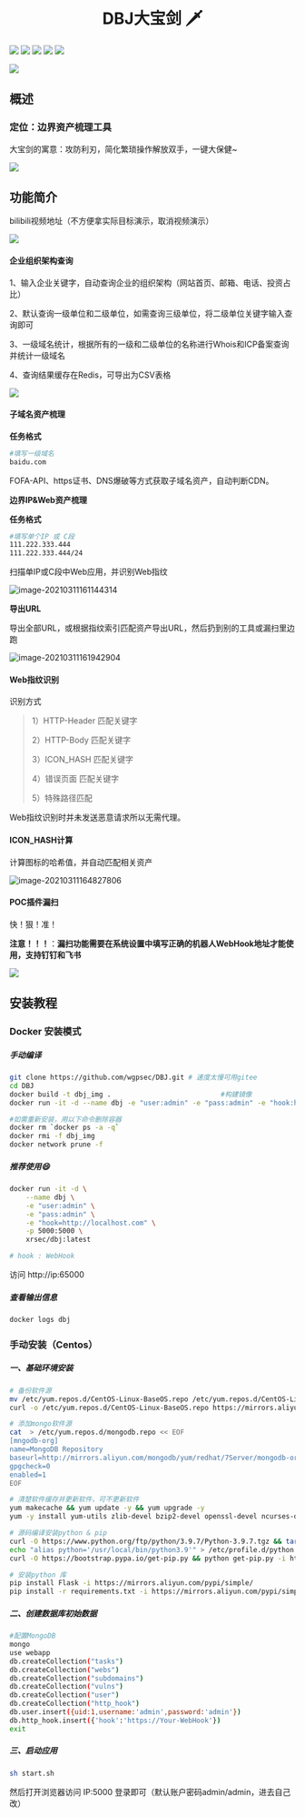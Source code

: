 <h1 align="center">DBJ大宝剑 🗡</h1>

![](https://img.shields.io/badge/ReaTeam-%E6%AD%A6%E5%99%A8%E5%BA%93-red) ![](https://img.shields.io/badge/license-GPL--3.0-orange) ![](https://img.shields.io/badge/version-1.0.1-brightgreen) ![](https://img.shields.io/badge/author-wintrysec%20%E6%B8%A9%E9%85%92-blueviolet) ![](https://img.shields.io/badge/WgpSec-%E7%8B%BC%E7%BB%84%E5%AE%89%E5%85%A8%E5%9B%A2%E9%98%9F-blue)

![](https://gitee.com/wintrysec/images/raw/master/banner.jpg)

## 概述

### 定位：边界资产梳理工具

大宝剑的寓意：攻防利刃，简化繁琐操作解放双手，一键大保健~

![](data/readme/image-20210828005319371.png)

## 功能简介

bilibili视频地址（不方便拿实际目标演示，取消视频演示）

![](data/readme/image-20210917102812370.png)

#### 企业组织架构查询

1、输入企业关键字，自动查询企业的组织架构（网站首页、邮箱、电话、投资占比）

2、默认查询一级单位和二级单位，如需查询三级单位，将二级单位关键字输入查询即可

3、一级域名统计，根据所有的一级和二级单位的名称进行Whois和ICP备案查询并统计一级域名

4、查询结果缓存在Redis，可导出为CSV表格

![](data/readme/image-20210828011309673.png)

#### 子域名资产梳理

**任务格式**

```bash
#填写一级域名
baidu.com
```

FOFA-API、https证书、DNS爆破等方式获取子域名资产，自动判断CDN。

**边界IP&Web资产梳理**

**任务格式**

```bash
#填写单个IP 或 C段
111.222.333.444
111.222.333.444/24
```

扫描单IP或C段中Web应用，并识别Web指纹

![image-20210311161144314](https://gitee.com/wintrysec/images/raw/master//image-20210311161144314.png)

**导出URL**

导出全部URL，或根据指纹索引匹配资产导出URL，然后扔到别的工具或漏扫里边跑

![image-20210311161942904](https://gitee.com/wintrysec/images/raw/master//image-20210311161942904.png)

#### Web指纹识别

识别方式

> 1）HTTP-Header 匹配关键字
>
> 2）HTTP-Body 匹配关键字
>
> 3）ICON_HASH 匹配关键字
>
> 4）错误页面 匹配关键字
>
> 5）特殊路径匹配

Web指纹识别时并未发送恶意请求所以无需代理。

#### ICON_HASH计算

计算图标的哈希值，并自动匹配相关资产

![image-20210311164827806](https://gitee.com/wintrysec/images/raw/master//image-20210311164827806.png)

#### POC插件漏扫

快！狠！准！

**注意！！！**：**漏扫功能需要在系统设置中填写正确的机器人WebHook地址才能使用，支持钉钉和飞书**

![](data/readme/image-20210917130248282.png)

## 安装教程

### Docker 安装模式

##### 手动编译
```bash
git clone https://github.com/wgpsec/DBJ.git # 速度太慢可用gitee
cd DBJ
docker build -t dbj_img .							#构建镜像
docker run -it -d --name dbj -e "user:admin" -e "pass:admin" -e "hook:http://localhost.com" -p 5000:5000 xrsec/dbj:latest dbj_img	#启动容器

#如需重新安装，用以下命令删除容器
docker rm `docker ps -a -q`
docker rmi -f dbj_img
docker network prune -f
```


##### 推荐使用:smile:

```bash
docker run -it -d \
    --name dbj \
    -e "user:admin" \
    -e "pass:admin" \
    -e "hook=http://localhost.com" \
    -p 5000:5000 \
    xrsec/dbj:latest

# hook : WebHook
```

访问 http://ip:65000 

##### 查看输出信息

```bash
docker logs dbj
```



### 手动安装（Centos）

##### 一、基础环境安装

```bash
# 备份软件源
mv /etc/yum.repos.d/CentOS-Linux-BaseOS.repo /etc/yum.repos.d/CentOS-Linux-BaseOS.repo.backup
curl -o /etc/yum.repos.d/CentOS-Linux-BaseOS.repo https://mirrors.aliyun.com/repo/Centos-8.repo

# 添加mongo软件源
cat  > /etc/yum.repos.d/mongodb.repo << EOF
[mngodb-org]
name=MongoDB Repository
baseurl=http://mirrors.aliyun.com/mongodb/yum/redhat/7Server/mongodb-org/4.0/x86_64/
gpgcheck=0
enabled=1
EOF

# 清楚软件缓存并更新软件，可不更新软件 
yum makecache && yum update -y && yum upgrade -y 
yum -y install yum-utils zlib-devel bzip2-devel openssl-devel ncurses-devel sqlite-devel readline-devel tk-devel libffi-devel gcc make redis mongodb-org ncurses

# 源码编译安装python & pip
curl -O https://www.python.org/ftp/python/3.9.7/Python-3.9.7.tgz && tar xf Python-3.9.7.tgz && cd Python-3.9.7 && ./configure && make && make install 
echo "alias python='/usr/local/bin/python3.9'" > /etc/profile.d/python.sh && source /etc/profile.d/python.sh \
curl -O https://bootstrap.pypa.io/get-pip.py && python get-pip.py -i https://pypi.tuna.tsinghua.edu.cn/simple/

# 安装python 库
pip install Flask -i https://mirrors.aliyun.com/pypi/simple/
pip install -r requirements.txt -i https://mirrors.aliyun.com/pypi/simple/
```



##### 二、创建数据库初始数据

```bash
#配置MongoDB
mongo
use webapp
db.createCollection("tasks")
db.createCollection("webs")
db.createCollection("subdomains")
db.createCollection("vulns")
db.createCollection("user")
db.createCollection("http_hook")
db.user.insert({uid:1,username:'admin',password:'admin'})
db.http_hook.insert({'hook':'https://Your-WebHook'})
exit

```

##### 三、启动应用

```bash
sh start.sh
```

然后打开浏览器访问 IP:5000 登录即可（默认账户密码admin/admin，进去自己改）

